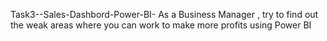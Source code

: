 Task3--Sales-Dashbord-Power-BI- 
As a Business Manager , try to find out the weak areas where you can work to make more profits using Power BI
